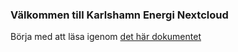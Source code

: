 ### Välkommen till Karlshamn Energi Nextcloud

Börja med att läsa igenom [det här dokumentet](Karlshamn%20Energi%20Nextcloud/README.md?fileId=1476)
